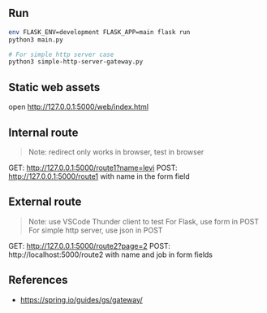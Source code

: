 ## Run
``` sh
env FLASK_ENV=development FLASK_APP=main flask run
python3 main.py

# For simple http server case
python3 simple-http-server-gateway.py
```

## Static web assets

open http://127.0.0.1:5000/web/index.html

## Internal route
> Note: redirect only works in browser, test in browser

GET: http://127.0.0.1:5000/route1?name=levi
POST: http://127.0.0.1:5000/route1 with name in the form field

## External route
> Note: use VSCode Thunder client to test
> For Flask, use form in POST
> For simple http server, use json in POST

GET: http://127.0.0.1:5000/route2?page=2
POST: http://localhost:5000/route2 with name and job in form fields

## References
- https://spring.io/guides/gs/gateway/
